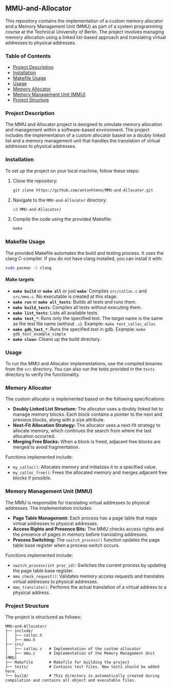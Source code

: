 ## MMU-and-Allocator

This repository contains the implementation of a custom memory allocator and a Memory Management Unit (MMU) as part of a system programming course at the Technical University of Berlin. The project involves managing memory allocation using a linked list-based approach and translating virtual addresses to physical addresses.

### Table of Contents

- [Project Description](#project-description)
- [Installation](#installation)
- [Makefile Usage](#makefile-usage)
- [Usage](#usage)
- [Memory Allocator](#memory-allocator)
- [Memory Management Unit (MMU)](#memory-management-unit-mmu)
- [Project Structure](#project-structure)

### Project Description

The MMU and Allocator project is designed to simulate memory allocation and management within a software-based environment. The project includes the implementation of a custom allocator based on a doubly linked list and a memory management unit that handles the translation of virtual addresses to physical addresses.

### Installation

To set up the project on your local machine, follow these steps:

1. Clone the repository:
    ```bash
    git clone https://github.com/antonhtmnn/MMU-and-Allocator.git
    ```
2. Navigate to the `MMU-and-Allocator` directory:
    ```bash
    cd MMU-and-Allocator/
    ```
3. Compile the code using the provided Makefile:
    ```bash
    make
    ```

### Makefile Usage

The provided Makefile automates the build and testing process. It uses the clang C-compiler. If you do not have clang installed, you can install it with:
```bash
sudo pacman -S clang
```

#### Make targets

- **`make build`** or **`make all`** or just **`make`**: Compiles `src/calloc.c` and `src/mmu.c`. No executable is created at this stage.
- **`make run`** or **`make all_tests`**: Builds all tests and runs them.
- **`make build_tests`**: Compiles all tests without executing them.
- **`make list_tests`**: Lists all available tests.
- **`make test_*`**: Runs only the specified test. The target name is the same as the test file name (without `.c`). Example: `make test_calloc_alloc`
- **`make gdb_test_*`**: Runs the specified test in gdb. Example: `make gdb_test_example_simple`
- **`make clean`**: Cleans up the build directory.

### Usage

To run the MMU and Allocator implementations, use the compiled binaries from the `src` directory. You can also run the tests provided in the `tests` directory to verify the functionality.

### Memory Allocator

The custom allocator is implemented based on the following specifications:

- **Doubly Linked List Structure:** The allocator uses a doubly linked list to manage memory blocks. Each block contains a pointer to the next and previous blocks, along with a size attribute.
- **Next-Fit Allocation Strategy:** The allocator uses a next-fit strategy to allocate memory, which continues the search from where the last allocation occurred.
- **Merging Free Blocks:** When a block is freed, adjacent free blocks are merged to avoid fragmentation.

Functions implemented include:
- `my_calloc()`: Allocates memory and initializes it to a specified value.
- `my_calloc_free()`: Frees the allocated memory and merges adjacent free blocks if possible.

### Memory Management Unit (MMU)

The MMU is responsible for translating virtual addresses to physical addresses. The implementation includes:

- **Page Table Management:** Each process has a page table that maps virtual addresses to physical addresses.
- **Access Rights and Presence Bits:** The MMU checks access rights and the presence of pages in memory before translating addresses.
- **Process Switching:** The `switch_process()` function updates the page table base register when a process switch occurs.

Functions implemented include:
- `switch_process(int proc_id)`: Switches the current process by updating the page table base register.
- `mmu_check_request()`: Validates memory access requests and translates virtual addresses to physical addresses.
- `mmu_translate()`: Performs the actual translation of a virtual address to a physical address.

### Project Structure

The project is structured as follows:

```
MMU-and-Allocator/
├── include/
│   ├── calloc.h
│   ├── mmu.h
├── src/
│   ├── calloc.c   # Implementation of the custom allocator
│   ├── mmu.c      # Implementation of the Memory Management Unit (MMU)
├── Makefile       # Makefile for building the project
├── tests/         # Contains test files. New tests should be added here.
└── build/         # This directory is automatically created during compilation and contains all object and executable files.
```
